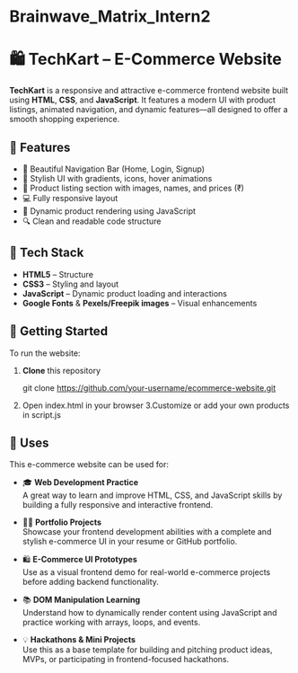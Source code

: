 # Brainwave_Matrix_Intern2
# 🛍️ TechKart – E-Commerce Website 

**TechKart** is a responsive and attractive e-commerce frontend website built using **HTML**, **CSS**, and **JavaScript**. It features a modern UI with product listings, animated navigation, and dynamic features—all designed to offer a smooth shopping experience.



## 📌 Features

- 🧭 Beautiful Navigation Bar (Home, Login, Signup)
- 🎨 Stylish UI with gradients, icons, hover animations
- 🛒 Product listing section with images, names, and prices (₹)
- 💻 Fully responsive layout
- 🧠 Dynamic product rendering using JavaScript
- 🔍 Clean and readable code structure



## 🧰 Tech Stack

- **HTML5** – Structure  
- **CSS3** – Styling and layout  
- **JavaScript** – Dynamic product loading and interactions  
- **Google Fonts** & **Pexels/Freepik images** – Visual enhancements


## 🚀 Getting Started

To run the website:

1. **Clone** this repository  

   git clone https://github.com/your-username/ecommerce-website.git
2. Open index.html in your browser
3.Customize or add your own products in script.js

## 🔧 Uses

This e-commerce website can be used for:

- 🎓 **Web Development Practice**  
  A great way to learn and improve HTML, CSS, and JavaScript skills by building a fully responsive and interactive frontend.

- 🧑‍💼 **Portfolio Projects**  
  Showcase your frontend development abilities with a complete and stylish e-commerce UI in your resume or GitHub portfolio.

- 🛍️ **E-Commerce UI Prototypes**  
  Use as a visual frontend demo for real-world e-commerce projects before adding backend functionality.

- 📚 **DOM Manipulation Learning**  
  Understand how to dynamically render content using JavaScript and practice working with arrays, loops, and events.

- 💡 **Hackathons & Mini Projects**  
  Use this as a base template for building and pitching product ideas, MVPs, or participating in frontend-focused hackathons.

